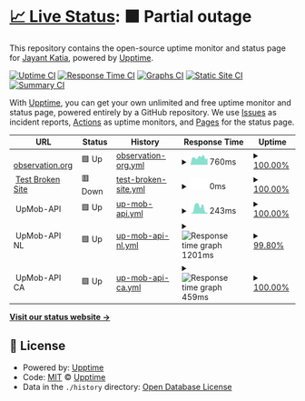 # [📈 Live Status](https://jayantkatia.github.io/site-monitor): <!--live status--> **🟧 Partial outage**

This repository contains the open-source uptime monitor and status page for [Jayant Katia](https://jayantkatia.github.io/status), powered by [Upptime](https://github.com/upptime/upptime).

[![Uptime CI](https://github.com/jayantkatia/exploring-upptime/workflows/Uptime%20CI/badge.svg)](https://github.com/jayantkatia/exploring-upptime/actions?query=workflow%3A%22Uptime+CI%22)
[![Response Time CI](https://github.com/jayantkatia/exploring-upptime/workflows/Response%20Time%20CI/badge.svg)](https://github.com/jayantkatia/exploring-upptime/actions?query=workflow%3A%22Response+Time+CI%22)
[![Graphs CI](https://github.com/jayantkatia/exploring-upptime/workflows/Graphs%20CI/badge.svg)](https://github.com/jayantkatia/exploring-upptime/actions?query=workflow%3A%22Graphs+CI%22)
[![Static Site CI](https://github.com/jayantkatia/exploring-upptime/workflows/Static%20Site%20CI/badge.svg)](https://github.com/jayantkatia/exploring-upptime/actions?query=workflow%3A%22Static+Site+CI%22)
[![Summary CI](https://github.com/jayantkatia/exploring-upptime/workflows/Summary%20CI/badge.svg)](https://github.com/jayantkatia/exploring-upptime/actions?query=workflow%3A%22Summary+CI%22)

With [Upptime](https://upptime.js.org), you can get your own unlimited and free uptime monitor and status page, powered entirely by a GitHub repository. We use [Issues](https://github.com/upptime/upptime/issues) as incident reports, [Actions](https://github.com/jayantkatia/exploring-upptime/actions) as uptime monitors, and [Pages](https://upptime.github.io/upptime) for the status page.

<!--start: status pages-->
<!-- This summary is generated by Upptime (https://github.com/upptime/upptime) -->
<!-- Do not edit this manually, your changes will be overwritten -->
<!-- prettier-ignore -->
| URL | Status | History | Response Time | Uptime |
| --- | ------ | ------- | ------------- | ------ |
| <img alt="" src="https://favicons.githubusercontent.com/observation.org" height="13"> [observation.org](https://observation.org) | 🟩 Up | [observation-org.yml](https://github.com/jayantkatia/status/commits/HEAD/history/observation-org.yml) | <details><summary><img alt="Response time graph" src="./graphs/observation-org/response-time-week.png" height="20"> 760ms</summary><br><a href="https://jayantkatia.github.io/status/history/observation-org"><img alt="Response time 716" src="https://img.shields.io/endpoint?url=https%3A%2F%2Fraw.githubusercontent.com%2Fjayantkatia%2Fstatus%2FHEAD%2Fapi%2Fobservation-org%2Fresponse-time.json"></a><br><a href="https://jayantkatia.github.io/status/history/observation-org"><img alt="24-hour response time 647" src="https://img.shields.io/endpoint?url=https%3A%2F%2Fraw.githubusercontent.com%2Fjayantkatia%2Fstatus%2FHEAD%2Fapi%2Fobservation-org%2Fresponse-time-day.json"></a><br><a href="https://jayantkatia.github.io/status/history/observation-org"><img alt="7-day response time 760" src="https://img.shields.io/endpoint?url=https%3A%2F%2Fraw.githubusercontent.com%2Fjayantkatia%2Fstatus%2FHEAD%2Fapi%2Fobservation-org%2Fresponse-time-week.json"></a><br><a href="https://jayantkatia.github.io/status/history/observation-org"><img alt="30-day response time 741" src="https://img.shields.io/endpoint?url=https%3A%2F%2Fraw.githubusercontent.com%2Fjayantkatia%2Fstatus%2FHEAD%2Fapi%2Fobservation-org%2Fresponse-time-month.json"></a><br><a href="https://jayantkatia.github.io/status/history/observation-org"><img alt="1-year response time 716" src="https://img.shields.io/endpoint?url=https%3A%2F%2Fraw.githubusercontent.com%2Fjayantkatia%2Fstatus%2FHEAD%2Fapi%2Fobservation-org%2Fresponse-time-year.json"></a></details> | <details><summary><a href="https://jayantkatia.github.io/status/history/observation-org">100.00%</a></summary><a href="https://jayantkatia.github.io/status/history/observation-org"><img alt="All-time uptime 99.92%" src="https://img.shields.io/endpoint?url=https%3A%2F%2Fraw.githubusercontent.com%2Fjayantkatia%2Fstatus%2FHEAD%2Fapi%2Fobservation-org%2Fuptime.json"></a><br><a href="https://jayantkatia.github.io/status/history/observation-org"><img alt="24-hour uptime 100.00%" src="https://img.shields.io/endpoint?url=https%3A%2F%2Fraw.githubusercontent.com%2Fjayantkatia%2Fstatus%2FHEAD%2Fapi%2Fobservation-org%2Fuptime-day.json"></a><br><a href="https://jayantkatia.github.io/status/history/observation-org"><img alt="7-day uptime 100.00%" src="https://img.shields.io/endpoint?url=https%3A%2F%2Fraw.githubusercontent.com%2Fjayantkatia%2Fstatus%2FHEAD%2Fapi%2Fobservation-org%2Fuptime-week.json"></a><br><a href="https://jayantkatia.github.io/status/history/observation-org"><img alt="30-day uptime 99.95%" src="https://img.shields.io/endpoint?url=https%3A%2F%2Fraw.githubusercontent.com%2Fjayantkatia%2Fstatus%2FHEAD%2Fapi%2Fobservation-org%2Fuptime-month.json"></a><br><a href="https://jayantkatia.github.io/status/history/observation-org"><img alt="1-year uptime 99.92%" src="https://img.shields.io/endpoint?url=https%3A%2F%2Fraw.githubusercontent.com%2Fjayantkatia%2Fstatus%2FHEAD%2Fapi%2Fobservation-org%2Fuptime-year.json"></a></details>
| <img alt="" src="https://favicons.githubusercontent.com/thissitedoesnotexist.koj.co" height="13"> [Test Broken Site](https://thissitedoesnotexist.koj.co) | 🟥 Down | [test-broken-site.yml](https://github.com/jayantkatia/status/commits/HEAD/history/test-broken-site.yml) | <details><summary><img alt="Response time graph" src="./graphs/test-broken-site/response-time-week.png" height="20"> 0ms</summary><br><a href="https://jayantkatia.github.io/status/history/test-broken-site"><img alt="Response time 0" src="https://img.shields.io/endpoint?url=https%3A%2F%2Fraw.githubusercontent.com%2Fjayantkatia%2Fstatus%2FHEAD%2Fapi%2Ftest-broken-site%2Fresponse-time.json"></a><br><a href="https://jayantkatia.github.io/status/history/test-broken-site"><img alt="24-hour response time 0" src="https://img.shields.io/endpoint?url=https%3A%2F%2Fraw.githubusercontent.com%2Fjayantkatia%2Fstatus%2FHEAD%2Fapi%2Ftest-broken-site%2Fresponse-time-day.json"></a><br><a href="https://jayantkatia.github.io/status/history/test-broken-site"><img alt="7-day response time 0" src="https://img.shields.io/endpoint?url=https%3A%2F%2Fraw.githubusercontent.com%2Fjayantkatia%2Fstatus%2FHEAD%2Fapi%2Ftest-broken-site%2Fresponse-time-week.json"></a><br><a href="https://jayantkatia.github.io/status/history/test-broken-site"><img alt="30-day response time 0" src="https://img.shields.io/endpoint?url=https%3A%2F%2Fraw.githubusercontent.com%2Fjayantkatia%2Fstatus%2FHEAD%2Fapi%2Ftest-broken-site%2Fresponse-time-month.json"></a><br><a href="https://jayantkatia.github.io/status/history/test-broken-site"><img alt="1-year response time 0" src="https://img.shields.io/endpoint?url=https%3A%2F%2Fraw.githubusercontent.com%2Fjayantkatia%2Fstatus%2FHEAD%2Fapi%2Ftest-broken-site%2Fresponse-time-year.json"></a></details> | <details><summary><a href="https://jayantkatia.github.io/status/history/test-broken-site">100.00%</a></summary><a href="https://jayantkatia.github.io/status/history/test-broken-site"><img alt="All-time uptime 99.21%" src="https://img.shields.io/endpoint?url=https%3A%2F%2Fraw.githubusercontent.com%2Fjayantkatia%2Fstatus%2FHEAD%2Fapi%2Ftest-broken-site%2Fuptime.json"></a><br><a href="https://jayantkatia.github.io/status/history/test-broken-site"><img alt="24-hour uptime 100.00%" src="https://img.shields.io/endpoint?url=https%3A%2F%2Fraw.githubusercontent.com%2Fjayantkatia%2Fstatus%2FHEAD%2Fapi%2Ftest-broken-site%2Fuptime-day.json"></a><br><a href="https://jayantkatia.github.io/status/history/test-broken-site"><img alt="7-day uptime 100.00%" src="https://img.shields.io/endpoint?url=https%3A%2F%2Fraw.githubusercontent.com%2Fjayantkatia%2Fstatus%2FHEAD%2Fapi%2Ftest-broken-site%2Fuptime-week.json"></a><br><a href="https://jayantkatia.github.io/status/history/test-broken-site"><img alt="30-day uptime 100.00%" src="https://img.shields.io/endpoint?url=https%3A%2F%2Fraw.githubusercontent.com%2Fjayantkatia%2Fstatus%2FHEAD%2Fapi%2Ftest-broken-site%2Fuptime-month.json"></a><br><a href="https://jayantkatia.github.io/status/history/test-broken-site"><img alt="1-year uptime 99.21%" src="https://img.shields.io/endpoint?url=https%3A%2F%2Fraw.githubusercontent.com%2Fjayantkatia%2Fstatus%2FHEAD%2Fapi%2Ftest-broken-site%2Fuptime-year.json"></a></details>
| <img alt="" src="https://favicons.githubusercontent.com/null" height="13"> UpMob-API | 🟩 Up | [up-mob-api.yml](https://github.com/jayantkatia/status/commits/HEAD/history/up-mob-api.yml) | <details><summary><img alt="Response time graph" src="./graphs/up-mob-api/response-time-week.png" height="20"> 243ms</summary><br><a href="https://jayantkatia.github.io/status/history/up-mob-api"><img alt="Response time 179" src="https://img.shields.io/endpoint?url=https%3A%2F%2Fraw.githubusercontent.com%2Fjayantkatia%2Fstatus%2FHEAD%2Fapi%2Fup-mob-api%2Fresponse-time.json"></a><br><a href="https://jayantkatia.github.io/status/history/up-mob-api"><img alt="24-hour response time 38" src="https://img.shields.io/endpoint?url=https%3A%2F%2Fraw.githubusercontent.com%2Fjayantkatia%2Fstatus%2FHEAD%2Fapi%2Fup-mob-api%2Fresponse-time-day.json"></a><br><a href="https://jayantkatia.github.io/status/history/up-mob-api"><img alt="7-day response time 243" src="https://img.shields.io/endpoint?url=https%3A%2F%2Fraw.githubusercontent.com%2Fjayantkatia%2Fstatus%2FHEAD%2Fapi%2Fup-mob-api%2Fresponse-time-week.json"></a><br><a href="https://jayantkatia.github.io/status/history/up-mob-api"><img alt="30-day response time 197" src="https://img.shields.io/endpoint?url=https%3A%2F%2Fraw.githubusercontent.com%2Fjayantkatia%2Fstatus%2FHEAD%2Fapi%2Fup-mob-api%2Fresponse-time-month.json"></a><br><a href="https://jayantkatia.github.io/status/history/up-mob-api"><img alt="1-year response time 179" src="https://img.shields.io/endpoint?url=https%3A%2F%2Fraw.githubusercontent.com%2Fjayantkatia%2Fstatus%2FHEAD%2Fapi%2Fup-mob-api%2Fresponse-time-year.json"></a></details> | <details><summary><a href="https://jayantkatia.github.io/status/history/up-mob-api">100.00%</a></summary><a href="https://jayantkatia.github.io/status/history/up-mob-api"><img alt="All-time uptime 100.00%" src="https://img.shields.io/endpoint?url=https%3A%2F%2Fraw.githubusercontent.com%2Fjayantkatia%2Fstatus%2FHEAD%2Fapi%2Fup-mob-api%2Fuptime.json"></a><br><a href="https://jayantkatia.github.io/status/history/up-mob-api"><img alt="24-hour uptime 100.00%" src="https://img.shields.io/endpoint?url=https%3A%2F%2Fraw.githubusercontent.com%2Fjayantkatia%2Fstatus%2FHEAD%2Fapi%2Fup-mob-api%2Fuptime-day.json"></a><br><a href="https://jayantkatia.github.io/status/history/up-mob-api"><img alt="7-day uptime 100.00%" src="https://img.shields.io/endpoint?url=https%3A%2F%2Fraw.githubusercontent.com%2Fjayantkatia%2Fstatus%2FHEAD%2Fapi%2Fup-mob-api%2Fuptime-week.json"></a><br><a href="https://jayantkatia.github.io/status/history/up-mob-api"><img alt="30-day uptime 100.00%" src="https://img.shields.io/endpoint?url=https%3A%2F%2Fraw.githubusercontent.com%2Fjayantkatia%2Fstatus%2FHEAD%2Fapi%2Fup-mob-api%2Fuptime-month.json"></a><br><a href="https://jayantkatia.github.io/status/history/up-mob-api"><img alt="1-year uptime 100.00%" src="https://img.shields.io/endpoint?url=https%3A%2F%2Fraw.githubusercontent.com%2Fjayantkatia%2Fstatus%2FHEAD%2Fapi%2Fup-mob-api%2Fuptime-year.json"></a></details>
| <img alt="" src="https://favicons.githubusercontent.com/null" height="13"> UpMob-API NL | 🟩 Up | [up-mob-api-nl.yml](https://github.com/jayantkatia/status/commits/HEAD/history/up-mob-api-nl.yml) | <details><summary><img alt="Response time graph" src="./graphs/up-mob-api-nl/response-time-week.png" height="20"> 1201ms</summary><br><a href="https://jayantkatia.github.io/status/history/up-mob-api-nl"><img alt="Response time 2302" src="https://img.shields.io/endpoint?url=https%3A%2F%2Fraw.githubusercontent.com%2Fjayantkatia%2Fstatus%2FHEAD%2Fapi%2Fup-mob-api-nl%2Fresponse-time.json"></a><br><a href="https://jayantkatia.github.io/status/history/up-mob-api-nl"><img alt="24-hour response time 1284" src="https://img.shields.io/endpoint?url=https%3A%2F%2Fraw.githubusercontent.com%2Fjayantkatia%2Fstatus%2FHEAD%2Fapi%2Fup-mob-api-nl%2Fresponse-time-day.json"></a><br><a href="https://jayantkatia.github.io/status/history/up-mob-api-nl"><img alt="7-day response time 1201" src="https://img.shields.io/endpoint?url=https%3A%2F%2Fraw.githubusercontent.com%2Fjayantkatia%2Fstatus%2FHEAD%2Fapi%2Fup-mob-api-nl%2Fresponse-time-week.json"></a><br><a href="https://jayantkatia.github.io/status/history/up-mob-api-nl"><img alt="30-day response time 2666" src="https://img.shields.io/endpoint?url=https%3A%2F%2Fraw.githubusercontent.com%2Fjayantkatia%2Fstatus%2FHEAD%2Fapi%2Fup-mob-api-nl%2Fresponse-time-month.json"></a><br><a href="https://jayantkatia.github.io/status/history/up-mob-api-nl"><img alt="1-year response time 2302" src="https://img.shields.io/endpoint?url=https%3A%2F%2Fraw.githubusercontent.com%2Fjayantkatia%2Fstatus%2FHEAD%2Fapi%2Fup-mob-api-nl%2Fresponse-time-year.json"></a></details> | <details><summary><a href="https://jayantkatia.github.io/status/history/up-mob-api-nl">99.80%</a></summary><a href="https://jayantkatia.github.io/status/history/up-mob-api-nl"><img alt="All-time uptime 98.23%" src="https://img.shields.io/endpoint?url=https%3A%2F%2Fraw.githubusercontent.com%2Fjayantkatia%2Fstatus%2FHEAD%2Fapi%2Fup-mob-api-nl%2Fuptime.json"></a><br><a href="https://jayantkatia.github.io/status/history/up-mob-api-nl"><img alt="24-hour uptime 98.63%" src="https://img.shields.io/endpoint?url=https%3A%2F%2Fraw.githubusercontent.com%2Fjayantkatia%2Fstatus%2FHEAD%2Fapi%2Fup-mob-api-nl%2Fuptime-day.json"></a><br><a href="https://jayantkatia.github.io/status/history/up-mob-api-nl"><img alt="7-day uptime 99.80%" src="https://img.shields.io/endpoint?url=https%3A%2F%2Fraw.githubusercontent.com%2Fjayantkatia%2Fstatus%2FHEAD%2Fapi%2Fup-mob-api-nl%2Fuptime-week.json"></a><br><a href="https://jayantkatia.github.io/status/history/up-mob-api-nl"><img alt="30-day uptime 98.13%" src="https://img.shields.io/endpoint?url=https%3A%2F%2Fraw.githubusercontent.com%2Fjayantkatia%2Fstatus%2FHEAD%2Fapi%2Fup-mob-api-nl%2Fuptime-month.json"></a><br><a href="https://jayantkatia.github.io/status/history/up-mob-api-nl"><img alt="1-year uptime 98.23%" src="https://img.shields.io/endpoint?url=https%3A%2F%2Fraw.githubusercontent.com%2Fjayantkatia%2Fstatus%2FHEAD%2Fapi%2Fup-mob-api-nl%2Fuptime-year.json"></a></details>
| <img alt="" src="https://favicons.githubusercontent.com/null" height="13"> UpMob-API CA | 🟩 Up | [up-mob-api-ca.yml](https://github.com/jayantkatia/status/commits/HEAD/history/up-mob-api-ca.yml) | <details><summary><img alt="Response time graph" src="./graphs/up-mob-api-ca/response-time-week.png" height="20"> 459ms</summary><br><a href="https://jayantkatia.github.io/status/history/up-mob-api-ca"><img alt="Response time 728" src="https://img.shields.io/endpoint?url=https%3A%2F%2Fraw.githubusercontent.com%2Fjayantkatia%2Fstatus%2FHEAD%2Fapi%2Fup-mob-api-ca%2Fresponse-time.json"></a><br><a href="https://jayantkatia.github.io/status/history/up-mob-api-ca"><img alt="24-hour response time 523" src="https://img.shields.io/endpoint?url=https%3A%2F%2Fraw.githubusercontent.com%2Fjayantkatia%2Fstatus%2FHEAD%2Fapi%2Fup-mob-api-ca%2Fresponse-time-day.json"></a><br><a href="https://jayantkatia.github.io/status/history/up-mob-api-ca"><img alt="7-day response time 459" src="https://img.shields.io/endpoint?url=https%3A%2F%2Fraw.githubusercontent.com%2Fjayantkatia%2Fstatus%2FHEAD%2Fapi%2Fup-mob-api-ca%2Fresponse-time-week.json"></a><br><a href="https://jayantkatia.github.io/status/history/up-mob-api-ca"><img alt="30-day response time 726" src="https://img.shields.io/endpoint?url=https%3A%2F%2Fraw.githubusercontent.com%2Fjayantkatia%2Fstatus%2FHEAD%2Fapi%2Fup-mob-api-ca%2Fresponse-time-month.json"></a><br><a href="https://jayantkatia.github.io/status/history/up-mob-api-ca"><img alt="1-year response time 728" src="https://img.shields.io/endpoint?url=https%3A%2F%2Fraw.githubusercontent.com%2Fjayantkatia%2Fstatus%2FHEAD%2Fapi%2Fup-mob-api-ca%2Fresponse-time-year.json"></a></details> | <details><summary><a href="https://jayantkatia.github.io/status/history/up-mob-api-ca">100.00%</a></summary><a href="https://jayantkatia.github.io/status/history/up-mob-api-ca"><img alt="All-time uptime 99.93%" src="https://img.shields.io/endpoint?url=https%3A%2F%2Fraw.githubusercontent.com%2Fjayantkatia%2Fstatus%2FHEAD%2Fapi%2Fup-mob-api-ca%2Fuptime.json"></a><br><a href="https://jayantkatia.github.io/status/history/up-mob-api-ca"><img alt="24-hour uptime 100.00%" src="https://img.shields.io/endpoint?url=https%3A%2F%2Fraw.githubusercontent.com%2Fjayantkatia%2Fstatus%2FHEAD%2Fapi%2Fup-mob-api-ca%2Fuptime-day.json"></a><br><a href="https://jayantkatia.github.io/status/history/up-mob-api-ca"><img alt="7-day uptime 100.00%" src="https://img.shields.io/endpoint?url=https%3A%2F%2Fraw.githubusercontent.com%2Fjayantkatia%2Fstatus%2FHEAD%2Fapi%2Fup-mob-api-ca%2Fuptime-week.json"></a><br><a href="https://jayantkatia.github.io/status/history/up-mob-api-ca"><img alt="30-day uptime 99.94%" src="https://img.shields.io/endpoint?url=https%3A%2F%2Fraw.githubusercontent.com%2Fjayantkatia%2Fstatus%2FHEAD%2Fapi%2Fup-mob-api-ca%2Fuptime-month.json"></a><br><a href="https://jayantkatia.github.io/status/history/up-mob-api-ca"><img alt="1-year uptime 99.93%" src="https://img.shields.io/endpoint?url=https%3A%2F%2Fraw.githubusercontent.com%2Fjayantkatia%2Fstatus%2FHEAD%2Fapi%2Fup-mob-api-ca%2Fuptime-year.json"></a></details>

<!--end: status pages-->

[**Visit our status website →**](https://upptime.github.io/upptime)

## 📄 License

- Powered by: [Upptime](https://github.com/upptime/upptime)
- Code: [MIT](./LICENSE) © [Upptime](https://upptime.js.org)
- Data in the `./history` directory: [Open Database License](https://opendatacommons.org/licenses/odbl/1-0/)
